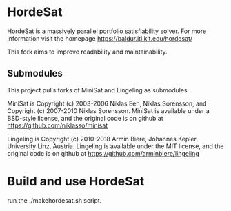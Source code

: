 # HordeSat

HordeSat is a massively parallel portfolio satisfiability solver.
For more information visit the homepage https://baldur.iti.kit.edu/hordesat/

This fork aims to improve readability and maintainability.


## Submodules

This project pulls forks of MiniSat and Lingeling as submodules.

MiniSat is Copyright (c) 2003-2006 Niklas Een, Niklas Sorensson, and Copyright
(c) 2007-2010 Niklas Sorensson.  MiniSat is available under a BSD-style license,
and the original code is on github at https://github.com/niklasso/minisat

Lingeling is Copyright (c) 2010-2018 Armin Biere, Johannes Kepler University
Linz, Austria.  Lingeling is available under the MIT license, and the original
code is on github at https://github.com/arminbiere/lingeling


# Build and use HordeSat

run the ./makehordesat.sh script.
